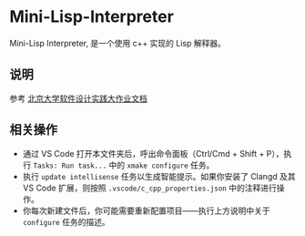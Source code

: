# Mini-Lisp-Interpreter
Mini-Lisp Interpreter, 是一个使用 c++ 实现的 Lisp 解释器。

## 说明
参考 [北京大学软件设计实践大作业文档](https://pku-software.github.io/project-doc/)

## 相关操作
- 通过 VS Code 打开本文件夹后，呼出命令面板（Ctrl/Cmd + Shift + P），执行 `Tasks: Run task...` 中的 `xmake configure` 任务。
- 执行 `update intellisense` 任务以生成智能提示。如果你安装了 Clangd 及其 VS Code 扩展，则按照 `.vscode/c_cpp_properties.json` 中的注释进行操作。
- 你每次新建文件后，你可能需要重新配置项目——执行上方说明中关于 `configure` 任务的描述。